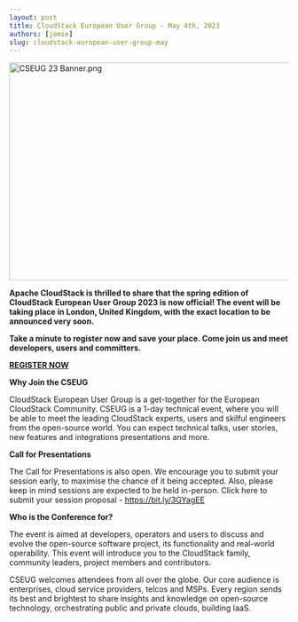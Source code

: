```yaml
---
layout: post
title: CloudStack European User Group - May 4th, 2023
authors: [jamie]
slug: cloudstack-european-user-group-may
---
```

<a href="/img/imported/4a13eac1-472a-49ae-ba58-51d6b46b63d2"><img src="/img/imported/4a13eac1-472a-49ae-ba58-51d6b46b63d2" alt="CSEUG 23 Banner.png" width="750" height="393" /></a>

<strong>Apache CloudStack is thrilled to share that the spring edition of CloudStack European User Group 2023 is now official! The event will be taking place in London, United Kingdom, with the exact location to be announced very soon.</strong>

<p><strong>Take a minute to register now and save your place. Come join us and meet developers, users and committers.</strong></p>

<a href="https://www.eventbrite.com/e/cloudstack-european-user-group-2023-tickets-513821653397"><b>REGISTER NOW</b></a>

<strong>Why Join the CSEUG</strong>

CloudStack European User Group is a get-together for the European CloudStack Community. CSEUG is a 1-day technical event, where you will be able to meet the leading CloudStack experts, users and skilful engineers from the open-source world. You can expect technical talks, user stories, new features and integrations presentations and more.

<strong>Call for Presentations</strong>

The Call for Presentations is also open. We encourage you to submit your session early, to maximise the chance of it being accepted. Also, please keep in mind sessions are expected to be held in-person. Click here to submit your session proposal - <a href="https://bit.ly/3GYagEE">https://bit.ly/3GYagEE</a>

<strong>Who is the Conference for?</strong>

The event is aimed at developers, operators and users to discuss and evolve the open-source software project, its functionality and real-world operability. This event will introduce you to the CloudStack family, community leaders, project members and contributors.

CSEUG welcomes attendees from all over the globe. Our core audience is enterprises, cloud service providers, telcos and MSPs. Every region sends its best and brightest to share insights and knowledge on open-source technology, orchestrating public and private clouds, building IaaS.

